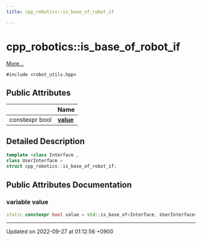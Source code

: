 ```yaml
---
title: cpp_robotics::is_base_of_robot_if

---
```


# cpp_robotics::is_base_of_robot_if



 [More...](#detailed-description)


`#include <robot_utils.hpp>`

## Public Attributes

|                | Name           |
| -------------- | -------------- |
| constexpr bool | **[value](/cpp_robotics/doxybook/Classes/structcpp__robotics_1_1is__base__of__robot__if/#variable-value)**  |

## Detailed Description

```cpp
template <class Interface ,
class UserInterface >
struct cpp_robotics::is_base_of_robot_if;
```

## Public Attributes Documentation

### variable value

```cpp
static constexpr bool value = std::is_base_of<Interface, UserInterface>::value;
```


-------------------------------

Updated on 2022-09-27 at 01:12:56 +0900